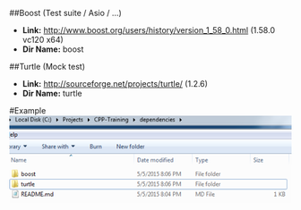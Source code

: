 ##Boost (Test suite / Asio / ...)
- **Link:** http://www.boost.org/users/history/version_1_58_0.html (1.58.0 vc120 x64)
- **Dir Name:** boost

##Turtle (Mock test)
- **Link:** http://sourceforge.net/projects/turtle/ (1.2.6)
- **Dir Name:** turtle

#Example
![Example of the hierarchy](hierarchyExample.png)
